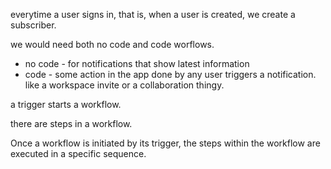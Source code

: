 everytime a user signs in, that is, when a user is created, we create a subscriber. 

we would need both no code and code worflows.
- no code - for notifications that show latest information
- code - some action in the app done by any user triggers a notification. like a workspace invite or a collaboration thingy.


a trigger starts a workflow.

there are steps in a workflow.

Once a workflow is initiated by its trigger, the steps within the workflow are executed in a specific sequence.


